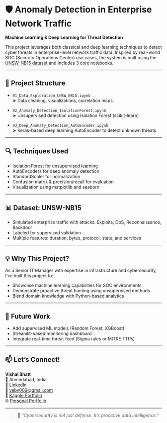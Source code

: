 # 🛡️ Anomaly Detection in Enterprise Network Traffic  
**Machine Learning & Deep Learning for Threat Detection**

This project leverages both classical and deep learning techniques to detect cyber threats in enterprise-level network traffic data. Inspired by real-world SOC (Security Operations Center) use cases, the system is built using the [UNSW-NB15 dataset](https://www.kaggle.com/datasets/mrwellsdavid/unsw-nb15) and includes 3 core notebooks.

---

## 📂 Project Structure

- `01_Data_Exploration_UNSW_NB15.ipynb`  
  ➤ Data cleaning, visualizations, correlation maps

- `02_Anomaly_Detection_IsolationForest.ipynb`  
  ➤ Unsupervised detection using Isolation Forest (scikit-learn)

- `03_Deep_Anomaly_Detection_AutoEncoder.ipynb`  
  ➤ Keras-based deep learning AutoEncoder to detect unknown threats

---

## 🔍 Techniques Used
- Isolation Forest for unsupervised learning
- AutoEncoders for deep anomaly detection
- StandardScaler for normalization
- Confusion matrix & precision/recall for evaluation
- Visualization using matplotlib and seaborn

---

## 📊 Dataset: UNSW-NB15
- Simulated enterprise traffic with attacks: Exploits, DoS, Reconnaissance, Backdoor
- Labeled for supervised validation
- Multiple features: duration, bytes, protocol, state, and services

---

## 💡 Why This Project?
As a Senior IT Manager with expertise in infrastructure and cybersecurity, I’ve built this project to:
- Showcase machine learning capabilities for SOC environments
- Demonstrate proactive threat hunting using unsupervised methods
- Blend domain knowledge with Python-based analytics

---

## 🧠 Future Work
- Add supervised ML models (Random Forest, XGBoost)
- Streamlit-based monitoring dashboard
- Integrate real-time threat feed (Sigma rules or MITRE TTPs)

---

## 📫 Let’s Connect!
**Vishal Bhatt**  
📍 Ahmedabad, India  
🔗 [LinkedIn](https://www.linkedin.com/in/vishal-bhatt-b0306718)  
📧 veby009@gmail.com  
📁 [Kaggle Portfolio](https://www.kaggle.com/veby009)  
🌐 [Personal Portfolio](https://vishalbhatt.crevado.com)

---

> 💬 _“Cybersecurity is not just defense. It’s proactive data intelligence.”_
